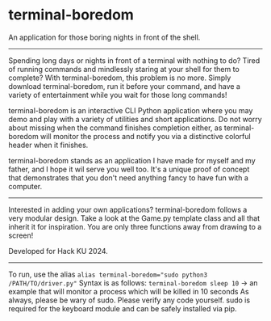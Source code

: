 # terminal-boredom

An application for those boring nights in front of the shell.

-------------------------------------------------------------

Spending long days or nights in front of a terminal with nothing to do? Tired of running commands and mindlessly staring at your shell for them to complete? With terminal-boredom, this problem is no more. Simply download terminal-boredom, run it before your command, and have a variety of entertainment while you wait for those long commands!

terminal-boredom is an interactive CLI Python application where you may demo and play with a variety of utilities and short applications. Do not worry about missing when the command finishes completion either, as terminal-boredom will monitor the process and notify you via a distinctive colorful header when it finishes.

terminal-boredom stands as an application I have made for myself and my father, and I hope it wil serve you well too. It's a unique proof of concept that demonstrates that you don't need anything fancy to have fun with a computer.

-------------------------------------------------------------

Interested in adding your own applications? terminal-boredom follows a very modular design. Take a look at the Game.py template class and all that inherit it for inspiration. You are only three functions away from drawing to a screen!

Developed for Hack KU 2024.

-------------------------------------------------------------

To run, use the alias `alias terminal-boredom="sudo python3 /PATH/TO/driver.py"`
Syntax is as follows: `terminal-boredom sleep 10` -> an example that will monitor a process which will be killed in 10 seconds
As always, please be wary of sudo. Please verify any code yourself. sudo is required for the keyboard module and can be safely installed via pip.
